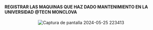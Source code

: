 #### REGISTRAR LAS MAQUINAS QUE HAZ DADO MANTENIMIENTO EN LA UNIVERSIDAD @TECN MONCLOVA

<div align="center" >
  
![Captura de pantalla 2024-05-25 223413](https://github.com/eduardomv2/Infotec/assets/87501782/d3134d65-75bb-410e-a46c-0f4d5e08c16a)

</div>
